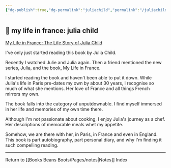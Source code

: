```yaml
---
{"dg-publish":true,"dg-permalink":"juliachild","permalink":"/juliachild/","dgHomeLink":true,"dgPassFrontmatter":false}
---
```



## 🌿 my life in france: julia child

[My Life in France: The Life Story of Julia Child](https://smile.amazon.co.uk/gp/product/B07H2N1CLB/ref=dbs_a_def_rwt_hsch_vapi_tkin_p1_i0)

I've only just started reading this book by Julia Child.

Recently I watched Julie and Julia again. Then a friend mentioned the new series, Julia, and the book, My Life in France.

I started reading the book and haven't been able to put it down. While Julia's life in Paris pre-dates my own by about 30 years, I recognise so much of what she mentions. Her love of France and all things French mirrors my own.

The book falls into the category of unputdownable. I find myself immersed in her life and memories of my own time there.

Although I'm not passionate about cooking, I enjoy Julia's journey as a chef. Her descriptions of memorable meals whet my appetite. 

Somehow, we are there with her, in Paris, in France and even in England. This book is part autobiography, part personal diary, and why I'm finding it such compelling reading.

---

Return to [[Books Beans Boots/Pages/notes|Notes]] Index